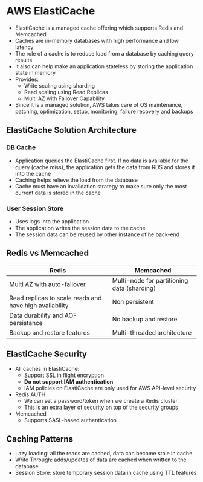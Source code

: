 # AWS ElastiCache

- ElastiCache is a managed cache offering which supports Redis and Memcached
- Caches are in-memory databases with high performance and low latency
- The role of a cache is to reduce load from a database by caching query results
- It also can help make an application stateless by storing the application state in memory
- Provides:
    - Write scaling using sharding
    - Read scaling using Read Replicas
    - Multi AZ with Failover Capability
- Since it is a managed solution, AWS takes care of OS maintenance, patching, optimization, setup, 
monitoring, failure recovery and backups

## ElastiCache Solution Architecture 

### DB Cache

- Application queries the ElastiCache first. If no data is available for the query (cache miss), the application gets the data from RDS and stores it into the cache
- Caching helps relieve the load from the database
- Cache must have an invalidation strategy to make sure only the most current data is stored in the cache

### User Session Store

- Uses logs into the application
- The application writes the session data to the cache
- The session data can be reused by other instance of he back-end

## Redis vs Memcached

| Redis                                                   | Memcached                                   |
|---------------------------------------------------------|---------------------------------------------|
| Multi AZ with auto-failover                             | Multi-node for partitioning data (sharding) |
| Read replicas to scale reads and have high availability | Non persistent                              |
| Data durability and AOF persistance                     | No backup and restore                       |
| Backup and restore features                             | Multi-threaded architecture                 |

## ElastiCache Security

- All caches in ElastiCache:
    - Support SSL in flight encryption
    - **Do not support IAM authentication**
    - IAM policies on ElastiCache are only used for AWS API-level security
- Redis AUTH
    - We can set a password/token when we create a Redis cluster
    - This is an extra layer of security on top of the security groups
- Memcached
    - Supports SASL-based authentication

## Caching Patterns

- Lazy loading: all the reads are cached, data can become stale in cache
- Write Through: adds/updates of data are cached when written to the database
- Session Store: store temporary session data in cache using TTL features

